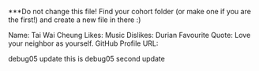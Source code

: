 ***Do not change this file! Find your cohort folder (or make one if you are the first!) and create a new file in there :)

Name: Tai Wai Cheung
Likes: Music
Dislikes: Durian
Favourite Quote: Love your neighbor as yourself.
GitHub Profile URL:

debug05 update
this is debug05 second update